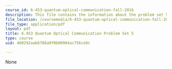 ```yaml
---
course_id: 6-453-quantum-optical-communication-fall-2016
description: This file contains the information about the problem set 5.
file_location: /coursemedia/6-453-quantum-optical-communication-fall-2016/460292aab6708a9f0b00964ac756ce9c_MIT6_453F16_ps5.pdf
file_type: application/pdf
layout: pdf
title: 6.453 Quantum Optical Communication Problem Set 5
type: course
uid: 460292aab6708a9f0b00964ac756ce9c

---
```

None